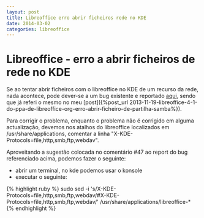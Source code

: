 ```yaml
---
layout: post
title: Libreoffice erro abrir ficheiros rede no KDE
date: 2014-03-02
categories: libreoffice
---
```

# Libreoffice - erro a abrir ficheiros de rede no KDE

Se ao tentar abrir ficheiros com o libreoffice no KDE de um recurso da rede, nada acontece, pode dever-se a um bug existente e reportado [aqui](https://www.libreoffice.org/bugzilla/show_bug.cgi?id=67527), sendo que já referi o mesmo no meu [post]({%post_url 2013-11-19-libreoffice-4-1-do-ppa-de-libreoffice-org-erro-abrir-ficheiro-de-partilha-samba%}).

Para corrigir o problema, enquanto o problema não é corrigido em alguma actualização, devemos nos atalhos do libreoffice localizados em /usr/share/applications, comentar a linha "X-KDE-Protocols=file,http,smb,ftp,webdav".

Aproveitando a sugestão colocada no comentário #47 ao report do bug referenciado acima, podemos fazer o seguinte:

- abrir um terminal, no kde podemos usar o konsole
- executar o seguinte:

{% highlight ruby %}
sudo sed -i 's/X-KDE-Protocols=file,http,smb,ftp,webdav/#X-KDE-Protocols=file,http,smb,ftp,webdav/' /usr/share/applications/libreoffice-*
{% endhighlight %}


